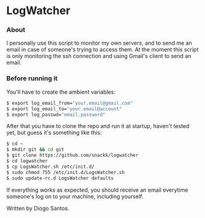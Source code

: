 # LogWatcher


### About

I personally use this script to monitor my own servers, and to send me an email in case of someone's trying to access them. At the moment this script is only monitoring the ssh connection and using Gmail's client to send an email.

### Before running it

You'll have to create the ambient variables:
```sh
$ export log_email_from="your.email@gmail.com"
$ export log_email_to="your.email@account"
$ export log_passwd="email.password"
```
After that you have to clone the repo and run it at startup, haven't tested yet, but guess it's something like this:
```sh
$ cd ~ 
$ mkdir git && cd git
$ git clone https://github.com/snackk/logwatcher
$ cd logwatcher
$ cp LogsWatcher.sh /etc/init.d/
$ sudo chmod 755 /etc/init.d/LogsWatcher.sh
$ sudo update-rc.d LogsWatcher defaults
```
If everything works as expected, you should receive an email everytime someone's log on to your machine, including yourself.
  
  Written by Diogo Santos.
